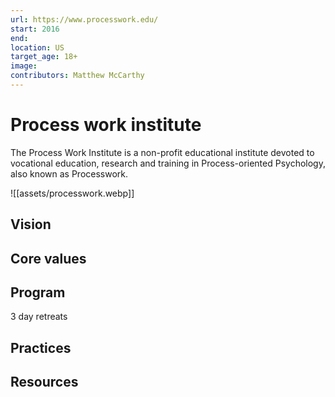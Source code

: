 ```yaml
---
url: https://www.processwork.edu/
start: 2016
end: 
location: US
target_age: 18+
image: 
contributors: Matthew McCarthy
---
```


# Process work institute

The Process Work Institute is a non-profit educational institute devoted to vocational education, research and training in Process-oriented Psychology, also known as Processwork.

![[assets/processwork.webp]]
## Vision  



## Core values 



## Program

3 day retreats

## Practices 

## Resources 

